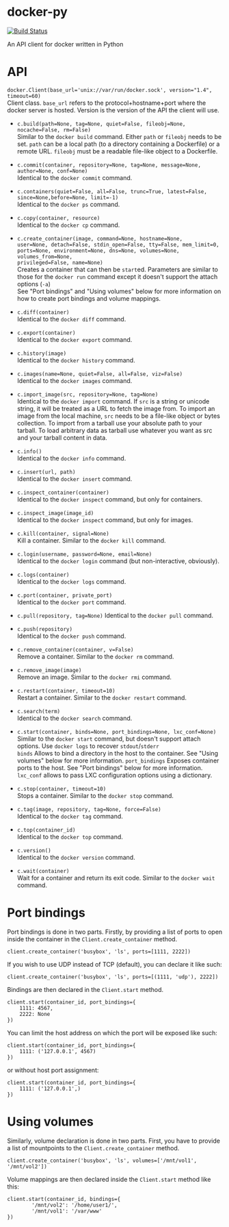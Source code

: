 docker-py
=========

[![Build Status](https://travis-ci.org/dotcloud/docker-py.png)](https://travis-ci.org/dotcloud/docker-py)

An API client for docker written in Python

API
===

`docker.Client(base_url='unix://var/run/docker.sock', version="1.4",
timeout=60)`  
Client class. `base_url` refers to the protocol+hostname+port where the docker
server is hosted. Version is the version of the API the client will use.

* `c.build(path=None, tag=None, quiet=False, fileobj=None, nocache=False, rm=False)`  
Similar to the `docker build` command. Either `path` or `fileobj` needs to be
set. `path` can be a local path (to a directory containing a Dockerfile) or a
remote URL. `fileobj` must be a readable file-like object to a Dockerfile.

* `c.commit(container, repository=None, tag=None, message=None, author=None, conf=None)`  
Identical to the `docker commit` command.

* `c.containers(quiet=False, all=False, trunc=True, latest=False, since=None,before=None, limit=-1)`  
Identical to the `docker ps` command.

* `c.copy(container, resource)`  
Identical to the `docker cp` command.

* <code>c.create_container(image, command=None, hostname=None, user=None,
        detach=False, stdin_open=False, tty=False, mem_limit=0, ports=None, environment=None, dns=None, volumes=None, volumes_from=None, 
        privileged=False, name=None)</code>  
Creates a container that can then be `start`ed. Parameters are similar to those
for the `docker run` command except it doesn't support the attach options
(`-a`)  
See "Port bindings" and "Using volumes" below for more information on how to
create port bindings and volume mappings.

* `c.diff(container)`  
Identical to the `docker diff` command.

* `c.export(container)`  
Identical to the `docker export` command.

* `c.history(image)`  
Identical to the `docker history` command.

* `c.images(name=None, quiet=False, all=False, viz=False)`  
Identical to the `docker images` command.

* `c.import_image(src, repository=None, tag=None)`  
Identical to the `docker import` command. If `src` is a string or unicode
string, it will be treated as a URL to fetch the image from. To import an image
from the local machine, `src` needs to be a file-like object or bytes
collection.
To import from a tarball use your absolute path to your tarball.
To load arbitrary data as tarball use whatever you want as src and your tarball content in data.

* `c.info()`  
Identical to the `docker info` command.

* `c.insert(url, path)`  
Identical to the `docker insert` command.

* `c.inspect_container(container)`  
Identical to the `docker inspect` command, but only for containers.

* `c.inspect_image(image_id)`  
Identical to the `docker inspect` command, but only for images.

* `c.kill(container, signal=None)`  
Kill a container. Similar to the `docker kill` command.

* `c.login(username, password=None, email=None)`  
Identical to the `docker login` command (but non-interactive, obviously).

* `c.logs(container)`  
Identical to the `docker logs` command.

* `c.port(container, private_port)`  
Identical to the `docker port` command.

* `c.pull(repository, tag=None)`
Identical to the `docker pull` command.

* `c.push(repository)`  
Identical to the `docker push` command.

* `c.remove_container(container, v=False)`  
Remove a container. Similar to the `docker rm` command.

* `c.remove_image(image)`  
Remove an image. Similar to the `docker rmi` command.

* `c.restart(container, timeout=10)`  
Restart a container. Similar to the `docker restart` command.

* `c.search(term)`  
Identical to the `docker search` command.

* `c.start(container, binds=None, port_bindings=None, lxc_conf=None)`
Similar to the `docker start` command, but doesn't support attach options.
Use `docker logs` to recover `stdout`/`stderr`  
`binds` Allows to bind a directory in the host to the container. See 
"Using volumes" below for more information.
`port_bindings` Exposes container ports to the host. See "Port bindings" below
for more information.
`lxc_conf` allows to pass LXC configuration options using a dictionary.

* `c.stop(container, timeout=10)`  
Stops a container. Similar to the `docker stop` command.

* `c.tag(image, repository, tag=None, force=False)`  
Identical to the `docker tag` command.

* `c.top(container_id)`  
Identical to the `docker top` command.

* `c.version()`  
Identical to the `docker version` command.

* `c.wait(container)`  
Wait for a container and return its exit code. Similar to the `docker wait`
command.



Port bindings
=============

Port bindings is done in two parts. Firstly, by providing a list of ports to
open inside the container in the `Client.create_container` method.

    client.create_container('busybox', 'ls', ports=[1111, 2222])

If you wish to use UDP instead of TCP (default), you can declare it like such:

    client.create_container('busybox', 'ls', ports=[(1111, 'udp'), 2222])

Bindings are then declared in the `Client.start` method.

    client.start(container_id, port_bindings={
        1111: 4567,
        2222: None
    })

You can limit the host address on which the port will be exposed like such:

    client.start(container_id, port_bindings={
        1111: ('127.0.0.1', 4567)
    })

or without host port assignment:

    client.start(container_id, port_bindings={
        1111: ('127.0.0.1',)
    })



Using volumes
=============

Similarly, volume declaration is done in two parts. First, you have to provide
a list of mountpoints to the `Client.create_container` method.

    client.create_container('busybox', 'ls', volumes=['/mnt/vol1', '/mnt/vol2'])

Volume mappings are then declared inside the `Client.start` method like this:

    client.start(container_id, bindings={
            '/mnt/vol2': '/home/user1/',
            '/mnt/vol1': '/var/www'
    })